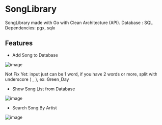 # SongLibrary
SongLibrary made with Go with Clean Architecture (API). 
Database : SQL
Dependencies: pgx, sqlx

## Features

- Add Song to Database

![image](https://user-images.githubusercontent.com/63460549/160584140-1574b6d2-5498-44db-b39e-96c939c6d62f.png)

Not Fix Yet:
input just can be 1 word, if you have 2 words or more, split with underscore ( _ ), ex: Green_Day

- Show Song List from Database

![image](https://user-images.githubusercontent.com/63460549/160584330-7688218c-2fc1-43a5-8646-7d7f933ea01b.png)

- Search Song By Artist  

![image](https://user-images.githubusercontent.com/63460549/160584710-95ae9b86-7c5e-4b13-a816-c3dc24fa920e.png)
